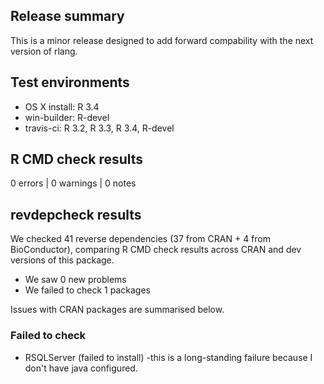 ## Release summary

This is a minor release designed to add forward compability with the next version of rlang.

## Test environments
* OS X install: R 3.4
* win-builder: R-devel
* travis-ci: R 3.2, R 3.3, R 3.4, R-devel

## R CMD check results

0 errors | 0 warnings | 0 notes

## revdepcheck results

We checked 41 reverse dependencies (37 from CRAN + 4 from BioConductor), comparing R CMD check results across CRAN and dev versions of this package.

 * We saw 0 new problems
 * We failed to check 1 packages

Issues with CRAN packages are summarised below.

### Failed to check

* RSQLServer (failed to install) -this is a long-standing failure because
  I don't have java configured.
